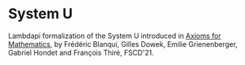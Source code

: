 System U
========

Lambdapi formalization of the System U introduced in [Axioms for
Mathematics](https://doi.org/10.4230/LIPIcs.FSCD.2021.20), by Frédéric
Blanqui, Gilles Dowek, Emilie Grienenberger, Gabriel Hondet and
François Thiré, FSCD'21.
